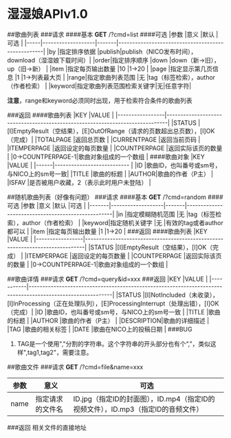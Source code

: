 # 湿湿娘APIv1.0

##歌曲列表
###请求
####基本
**GET** /?cmd=list
####可选
|参数 |意义               |默认   |可选                                               |
|-----|-------------------|-------|---------------------------------------------------|
|by   |指定排序依据       |publish|publish（NICO发布时间），download（湿湿娘下载时间）|
|order|指定排序顺序       |down   |down（新->旧），up（旧->新）                       |
|item |指定每页输出数量   |10     |1->20                                              |
|page |指定显示第几页信息 |1      |1->列表最大页                                      |
|range|指定歌曲列表范围   |无     |tag（标签检索），author（作者检索）                |
|keyword|指定歌曲列表范围检索关键字|无|任意字符|

**注意**，range和keyword必须同时出现，用于检索符合条件的歌曲列表

###返回
####歌曲列表
|KEY              |VALUE                                                                         |
|-----------------|------------------------------------------------------------------------------|
|STATUS           |[I]EmptyResult（空结果），[E]OutOfRange（请求的页数超出总页数），[I]OK（完成）|
|TOTALPAGE        |返回总页数                                                                    |
|CURRENTPAGE      |返回当前页码                                                                  |
|ITEMPERPAGE      |返回设定的每页数量                                                            |
|COUNTPERPAGE     |返回实际该页的数量                                                            |
|0->COUNTPERPAGE-1|歌曲对象组成的一个数组                                                        |
####歌曲对象
|KEY   |VALUE                                     |
|------|---------------------------               |
|ID    |歌曲ID，也叫番号或sm号，与NICO上的sm号一致|
|TITLE |歌曲的标题                                |
|AUTHOR|歌曲的作者（P主）                         |
|ISFAV |是否被用户收藏，2（表示此时用户未登陆）   |

##随机歌曲列表（好像有问题）
###请求
####基本
**GET** /?cmd=random
####可选
|参数   |意义               |默认   |可选                                               |
|-------|-------------------|-------|---------------------------------------------------|
|in     |指定模糊随机范围   |无     |tag（标签检索），author（作者检索）                |
|keyword|指定随机关键字     |无     |有效的tag或者author都可以                          |
|item   |指定每页输出数量   |1      |1->20                                              |
###返回
####歌曲列表
|KEY              |VALUE                                                                         |
|-----------------|------------------------------------------------------------------------------|
|STATUS           |[I]EmptyResult（空结果），[I]OK（完成）                                       |
|ITEMPERPAGE      |返回设定的每页数量                                                            |
|COUNTPERPAGE     |返回实际该页的数量                                                            |
|0->COUNTPERPAGE-1|歌曲对象组成的一个数组                                                        |


##歌曲详情
###请求
**GET** /?cmd=query&id=xxx
###返回
|KEY        |VALUE                                                                                                       |
|-----------|------------------------------------------------------------------------------------------------------------|
|STATUS     |[I]NotIncluded（未收录），[I]InProcessing（正在处理队列），[E]ProcessingInterrupt（处理出错），[I]OK（完成）|
|ID         |歌曲ID，也叫番号或sm号，与NICO上的sm号一致                                                                  |
|TITLE      |歌曲的标题                                                                                                  |
|AUTHOR     |歌曲的作者（P主）                                                                                           |
|DESCRIPTION|歌曲的详细描述                                                                                              |
|TAG        |歌曲的相关标签                                                                                              |
|DATE       |歌曲在NICO上的投稿日期                                                                                      |
###BUG
1. TAG是一个使用","分割的字符串。这个字符串的开头部分也有个“,”，类似这样",tag1,tag2"，需要注意。

##歌曲文件
###请求
**GET** /?cmd=file&name=xxx

|参数|意义            |可选                                                                            |
|----|----------------|--------------------------------------------------------------------------------|
|name|指定请求的文件名|ID.jpg（指定ID的封面图），ID.mp4（指定ID的视频文件），ID.mp3（指定ID的音频文件）|

###返回
相关文件的直接地址
